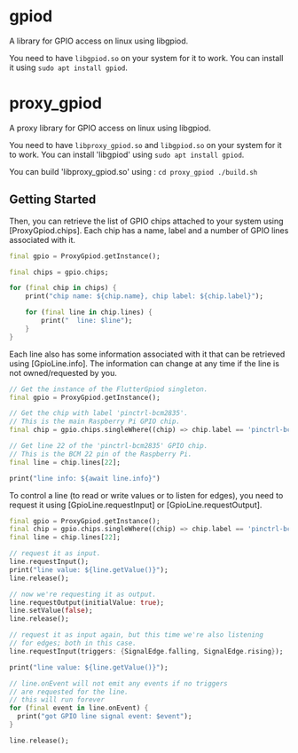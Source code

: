 # gpiod

A library for GPIO access on linux using libgpiod.

You need to have `libgpiod.so` on your system for it to work.
You can install it using `sudo apt install gpiod`.

# proxy_gpiod

A proxy library for GPIO access on linux using libgpiod.

You need to have `libproxy_gpiod.so` and `libgpiod.so` on your system for it to work.
You can install 'libgpiod' using `sudo apt install gpiod`.

You can build 'libproxy_gpiod.so' using :
`
cd proxy_gpiod
./build.sh
`

## Getting Started

Then, you can retrieve the list of GPIO chips attached to
your system using [ProxyGpiod.chips]. Each chip has a name,
label and a number of GPIO lines associated with it.
```dart
final gpio = ProxyGpiod.getInstance();

final chips = gpio.chips;

for (final chip in chips) {
    print("chip name: ${chip.name}, chip label: ${chip.label}");

    for (final line in chip.lines) {
        print("  line: $line");
    }
}
```

Each line also has some information associated with it that can be
retrieved using [GpioLine.info].
The information can change at any time if the line is not owned/requested by you.
```dart
// Get the instance of the FlutterGpiod singleton.
final gpio = ProxyGpiod.getInstance();

// Get the chip with label 'pinctrl-bcm2835'.
// This is the main Raspberry Pi GPIO chip.
final chip = gpio.chips.singleWhere((chip) => chip.label == 'pinctrl-bcm2835');

// Get line 22 of the 'pinctrl-bcm2835' GPIO chip.
// This is the BCM 22 pin of the Raspberry Pi.
final line = chip.lines[22];

print("line info: ${await line.info}")
```

To control a line (to read or write values or to listen for edges),
you need to request it using [GpioLine.requestInput] or [GpioLine.requestOutput].
```dart
final gpio = ProxyGpiod.getInstance();
final chip = gpio.chips.singleWhere((chip) => chip.label == 'pinctrl-bcm2835');
final line = chip.lines[22];

// request it as input.
line.requestInput();
print("line value: ${line.getValue()}");
line.release();

// now we're requesting it as output.
line.requestOutput(initialValue: true);
line.setValue(false);
line.release();

// request it as input again, but this time we're also listening
// for edges; both in this case.
line.requestInput(triggers: {SignalEdge.falling, SignalEdge.rising});

print("line value: ${line.getValue()}");

// line.onEvent will not emit any events if no triggers
// are requested for the line.
// this will run forever
for (final event in line.onEvent) {
  print("got GPIO line signal event: $event");
}

line.release();
```
